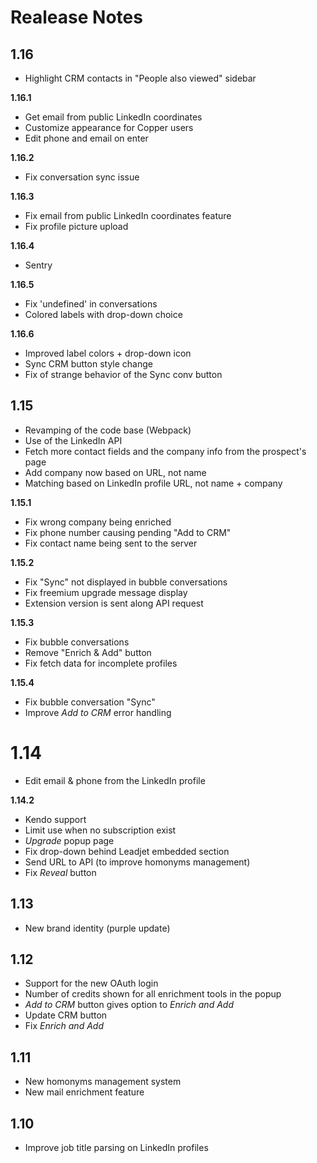 # Realease Notes

## 1.16

- Highlight CRM contacts in "People also viewed" sidebar

**1.16.1**

- Get email from public LinkedIn coordinates
- Customize appearance for Copper users
- Edit phone and email on enter

**1.16.2**

- Fix conversation sync issue

**1.16.3**

- Fix email from public LinkedIn coordinates feature
- Fix profile picture upload

**1.16.4**

- Sentry

**1.16.5**

- Fix 'undefined' in conversations
- Colored labels with drop-down choice

**1.16.6**

- Improved label colors + drop-down icon
- Sync CRM button style change
- Fix of strange behavior of the Sync conv button

## 1.15

- Revamping of the code base (Webpack)
- Use of the LinkedIn API
- Fetch more contact fields and the company info from the prospect's page
- Add company now based on URL, not name
- Matching based on LinkedIn profile URL, not name + company

**1.15.1**

- Fix wrong company being enriched
- Fix phone number causing pending "Add to CRM"
- Fix contact name being sent to the server

**1.15.2**

- Fix "Sync" not displayed in bubble conversations
- Fix freemium upgrade message display
- Extension version is sent along API request

**1.15.3**

- Fix bubble conversations
- Remove "Enrich & Add" button
- Fix fetch data for incomplete profiles

**1.15.4**

- Fix bubble conversation "Sync"
- Improve *Add to CRM* error handling

# 1.14

- Edit email & phone from the LinkedIn profile

**1.14.2**

- Kendo support
- Limit use when no subscription exist
- *Upgrade* popup page
- Fix drop-down behind Leadjet embedded section
- Send URL to API (to improve homonyms management)
- Fix *Reveal* button

## 1.13

- New brand identity (purple update)

## 1.12

- Support for the new OAuth login
- Number of credits shown for all enrichment tools in the popup
- *Add to CRM* button gives option to *Enrich and Add*
- Update CRM button
- Fix *Enrich and Add*

## 1.11

- New homonyms management system
- New mail enrichment feature

## 1.10

- Improve job title parsing on LinkedIn profiles
